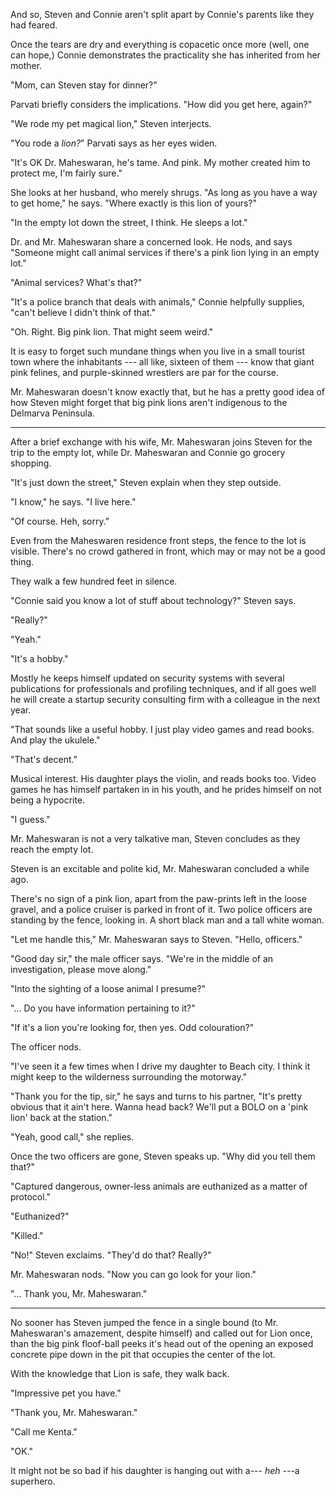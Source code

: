 And so, Steven and Connie aren't split apart by Connie's parents like they
had feared.

Once the tears are dry and everything is copacetic once more (well, one can
hope,) Connie demonstrates the practicality she has inherited from her mother.

"Mom, can Steven stay for dinner?"

Parvati briefly considers the implications. "How did you get here, again?"

"We rode my pet magical lion," Steven interjects.

"You rode a *lion?*" Parvati says as her eyes widen.

"It's OK Dr. Maheswaran, he's tame. And pink. My mother created
him to protect me, I'm fairly sure."

She looks at her husband, who merely shrugs. "As long as you have
a way to get home," he says. "Where exactly is this lion of yours?"

"In the empty lot down the street, I think. He sleeps a lot."

Dr. and Mr. Maheswaran share a concerned look. He nods, and says
"Someone might call animal services if there's a pink lion
lying in an empty lot."

"Animal services? What's that?"

"It's a police branch that deals with animals," Connie helpfully
supplies, "can't believe I didn't think of that."

"Oh. Right. Big pink lion. That might seem weird."

It is easy to forget such mundane things when you live in a small
tourist town where the inhabitants --- all like, sixteen of them ---
know that giant pink felines, and purple-skinned wrestlers are par
for the course.

Mr. Maheswaran doesn't know exactly that, but he has a pretty good
idea of how Steven might forget that big pink lions aren't indigenous
to the Delmarva Peninsula.

----

After a brief exchange with his wife, Mr. Maheswaran joins Steven for the trip
to the empty lot, while Dr. Maheswaran and Connie go grocery shopping.

"It's just down the street," Steven explain when they step outside.

"I know," he says. "I live here."

"Of course. Heh, sorry."

Even from the Maheswaren residence front steps, the fence to the lot is
visible. There's no crowd gathered in front, which may or may not be a
good thing.

They walk a few hundred feet in silence.

"Connie said you know a lot of stuff about technology?" Steven says.

"Really?"

"Yeah."

"It's a hobby."

Mostly he keeps himself updated on security systems with several publications for professionals
and profiling techniques, and if all goes well he will create a startup security consulting firm with
a colleague in the next year.

"That sounds like a useful hobby. I just play video games and read books.
And play the ukulele."

"That's decent."

Musical interest. His daughter plays the violin, and reads books too. Video games
he has himself partaken in in his youth, and he prides himself on not being a 
hypocrite.

"I guess."

Mr. Maheswaran is not a very talkative man, Steven concludes as they reach
the empty lot.

Steven is an excitable and polite kid, Mr. Maheswaran concluded a while ago.

There's no sign of a pink lion, apart from the paw-prints left in the loose gravel,
and a police cruiser is parked in front of it. Two police officers are standing
by the fence, looking in. A short black man and a tall white woman.

"Let me handle this," Mr. Maheswaran says to Steven. "Hello, officers."

"Good day sir," the male officer says. "We're in the middle of an investigation,
please move along."

"Into the sighting of a loose animal I presume?"

"... Do you have information pertaining to it?"

"If it's a lion you're looking for, then yes. Odd colouration?"

The officer nods.

"I've seen it a few times when I drive my daughter to Beach city. I think it might
keep to the wilderness surrounding the motorway."

"Thank you for the tip, sir," he says and turns to his partner, "It's pretty obvious
that it ain't here. Wanna head back? We'll put a BOLO on a 'pink lion' back at the
station."

"Yeah, good call," she replies.

Once the two officers are gone, Steven speaks up. "Why did you tell them that?"

"Captured dangerous, owner-less animals are euthanized as a matter of protocol."

"Euthanized?"

"Killed."

"No!" Steven exclaims. "They'd do that? Really?"

Mr. Maheswaran nods. "Now you can go look for your lion."

"... Thank you, Mr. Maheswaran."

----

No sooner has Steven jumped the fence in a single bound (to Mr. Maheswaran's amazement,
despite himself) and called out for Lion once, than the big pink floof-ball peeks it's
head out of the opening an exposed concrete pipe down in the pit that occupies the center
of the lot.

With the knowledge that Lion is safe, they walk back.

"Impressive pet you have."

"Thank you, Mr. Maheswaran."

"Call me Kenta."

"OK."

It might not be so bad if his daughter is hanging out with a--- *heh* ---a superhero.
